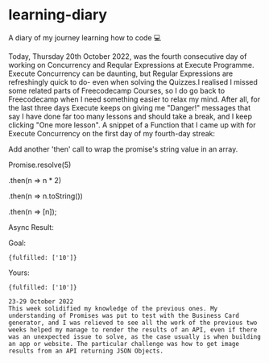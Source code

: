# learning-diary
A diary of my journey learning how to code 💻

Today, Thursday 20th October 2022, was the fourth consecutive day of working on Concurrency and Reqular Expressions at Execute Programme.
Execute Concurrency can be daunting, but Regular Expressions are refreshingly quick to do- even when solving the Quizzes.I realised I missed some related parts of Freecodecamp Courses, so I do go back to Freecodecamp when I need something easier to relax my mind. After all, for the last three days Execute keeps on giving me "Danger!" messages that say I have done far too many lessons and should take a break, and I keep clicking "One more lesson".
A snippet of a Function that I came up with for Execute Concurrency on the first day of my fourth-day streak:

Add another 'then' call to wrap the promise's string value in an array.

Promise.resolve(5)

  .then(n => n * 2)

  .then(n => n.toString())

  .then(n => [n]);

Async Result:

Goal:

    {fulfilled: ['10']}

Yours:

    {fulfilled: ['10']}
    
    23-29 October 2022
    This week solidified my knowledge of the previous ones. My understanding of Promises was put to test with the Business Card generator, and I was relieved to see all the work of the previous two weeks helped my manage to render the results of an API, even if there was an unexpected issue to solve, as the case usually is when building an app or website. The particular challenge was how to get image results from an API returning JSON Objects.
